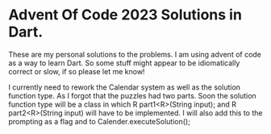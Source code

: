 # Advent Of Code 2023 Solutions in Dart.
These are my personal solutions to the problems.
I am using advent of code as a way to learn Dart. 
So some stuff might appear to be idiomatically correct or slow, if so please let me know!

I currently need to rework the Calendar system as well as the solution function type.
As I forgot that the puzzles had two parts.
Soon the solution function type will be a class in which R part1\<R>(String input);
and R part2\<R>(String input) will have to be implemented.
I will also add this to the prompting as a flag and to Calender.executeSolution();